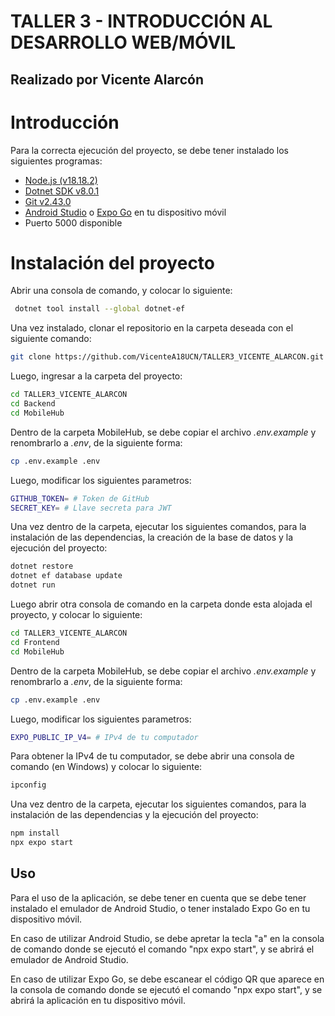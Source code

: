 # TALLER 3 - INTRODUCCIÓN AL DESARROLLO WEB/MÓVIL

## Realizado por Vicente Alarcón

# Introducción

Para la correcta ejecución del proyecto, se debe tener instalado los siguientes programas:

- [Node.js (v18.18.2)](https://nodejs.org/download/release/v18.18.2/node-v18.18.2-x64.msi)
- [Dotnet SDK v8.0.1](https://dotnet.microsoft.com/es-es/download/dotnet/thank-you/sdk-8.0.100-windows-x64-installer)
- [Git v2.43.0](https://git-scm.com/downloads)
- [Android Studio](https://developer.android.com/studio) o [Expo Go](https://expo.dev/client) en tu dispositivo móvil
- Puerto 5000 disponible

# Instalación del proyecto

Abrir una consola de comando, y colocar lo siguiente:

```bash
 dotnet tool install --global dotnet-ef
```

Una vez instalado, clonar el repositorio en la carpeta deseada con el siguiente comando:

```bash
git clone https://github.com/VicenteA18UCN/TALLER3_VICENTE_ALARCON.git
```

Luego, ingresar a la carpeta del proyecto:

```bash
cd TALLER3_VICENTE_ALARCON
cd Backend
cd MobileHub
```

Dentro de la carpeta MobileHub, se debe copiar el archivo _.env.example_ y renombrarlo a _.env_, de la siguiente forma:

```bash
cp .env.example .env
```

Luego, modificar los siguientes parametros:

```bash
GITHUB_TOKEN= # Token de GitHub
SECRET_KEY= # Llave secreta para JWT
```

Una vez dentro de la carpeta, ejecutar los siguientes comandos, para la instalación de las dependencias, la creación de la base de datos y la ejecución del proyecto:

```bash
dotnet restore
dotnet ef database update
dotnet run
```

Luego abrir otra consola de comando en la carpeta donde esta alojada el proyecto, y colocar lo siguiente:

```bash
cd TALLER3_VICENTE_ALARCON
cd Frontend
cd MobileHub
```

Dentro de la carpeta MobileHub, se debe copiar el archivo _.env.example_ y renombrarlo a _.env_, de la siguiente forma:

```bash
cp .env.example .env
```

Luego, modificar los siguientes parametros:

```bash
EXPO_PUBLIC_IP_V4= # IPv4 de tu computador
```

Para obtener la IPv4 de tu computador, se debe abrir una consola de comando (en Windows) y colocar lo siguiente:

```bash
ipconfig
```

Una vez dentro de la carpeta, ejecutar los siguientes comandos, para la instalación de las dependencias y la ejecución del proyecto:

```bash
npm install
npx expo start
```

## Uso

Para el uso de la aplicación, se debe tener en cuenta que se debe tener instalado el emulador de Android Studio, o tener instalado Expo Go en tu dispositivo móvil.

En caso de utilizar Android Studio, se debe apretar la tecla "a" en la consola de comando donde se ejecutó el comando "npx expo start", y se abrirá el emulador de Android Studio.

En caso de utilizar Expo Go, se debe escanear el código QR que aparece en la consola de comando donde se ejecutó el comando "npx expo start", y se abrirá la aplicación en tu dispositivo móvil.
